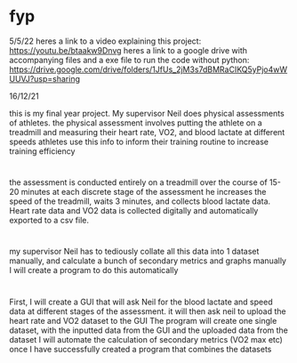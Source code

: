 # fyp

5/5/22
heres a link to a video explaining this project: https://youtu.be/btaakw9Dnvg
heres a link to a google drive with accompanying files and a exe file to run the code without python: https://drive.google.com/drive/folders/1JfUs_2jM3s7dBMRaCIKQ5yPjo4wWUUVJ?usp=sharing

16/12/21

this is my final year project. My supervisor Neil does physical assessments of athletes. 
the physical assessment involves putting the athlete on a treadmill and measuring their heart rate, VO2, and blood lactate at different speeds
athletes use this info to inform their training routine to increase training efficiency
#
the assessment is conducted entirely on a treadmill over the course of 15-20 minutes
at each discrete stage of the assessment he increases the speed of the treadmill, waits 3 minutes, and collects blood lactate data.
Heart rate data and VO2 data is collected digitally and automatically exported to a csv file. 
#
my supervisor Neil has to tediously collate all this data into 1 dataset manually, and calculate a bunch of secondary metrics and graphs manually
I will create a program to do this automatically
#
First, I will create a GUI that will ask Neil for the blood lactate and speed data at different stages of the assessment.
it will then ask neil to upload the heart rate and VO2 dataset to the GUI
The program will create one single dataset, with the inputted data from the GUI and the uploaded data from the dataset
I will automate the calculation of secondary metrics (VO2 max etc) once I have successfully created a program that combines the datasets
